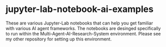 # jupyter-lab-notebook-ai-examples
These are various Jupyter-Lab notebooks that can help you get familiar with various AI agent frameworks.  The notebooks are desinged specifically to run within the Multi-Agent-AI-Research-System environment.  Please see my other repository for setting up this environment.

